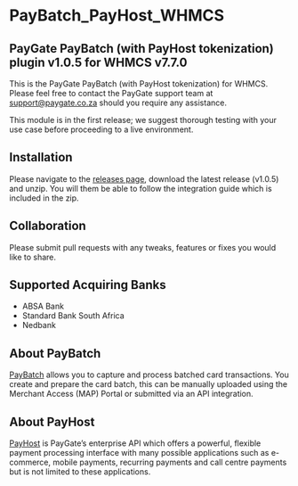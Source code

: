 # PayBatch_PayHost_WHMCS
## PayGate PayBatch (with PayHost tokenization) plugin v1.0.5 for WHMCS v7.7.0

This is the PayGate PayBatch (with PayHost tokenization) for WHMCS. Please feel free to contact the PayGate support team at support@paygate.co.za should you require any assistance.

This module is in the first release; we suggest thorough testing with your use case before proceeding to a live environment.

## Installation
Please navigate to the [releases page](https://github.com/PayGate/PayBatch_PayHost_WHMCS/releases), download the latest release (v1.0.5) and unzip. You will them be able to follow the integration guide which is included in the zip.

## Collaboration

Please submit pull requests with any tweaks, features or fixes you would like to share.

## Supported Acquiring Banks

- ABSA Bank
- Standard Bank South Africa
- Nedbank

## About PayBatch

[PayBatch](https://www.paygate.co.za/paygate-products/paybatch/) allows you to capture and process batched card transactions. You create and prepare the card batch, this can be manually uploaded using the Merchant Access (MAP) Portal or submitted via an API integration.

## About PayHost

[PayHost](https://www.paygate.co.za/paygate-products/payhost/) is PayGate’s enterprise API which offers a powerful, flexible payment processing interface with many possible applications such as e-commerce, mobile payments, recurring payments and call centre payments but is not limited to these applications.
